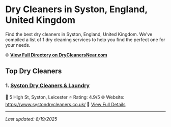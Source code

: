 # Dry Cleaners in Syston, England, United Kingdom

Find the best dry cleaners in Syston, England, United Kingdom. We've compiled a list of 1 dry cleaning services to help you find the perfect one for your needs.

🌐 **[View Full Directory on DryCleanersNear.com](https://drycleanersnear.com/city/United%20Kingdom/England/Syston)**

## Top Dry Cleaners

### 1. [Syston Dry Cleaners & Laundry](https://drycleanersnear.com/dryCleaner/689165b52c4a23913ff11141/syston-dry-cleaners-laundry)
📍 5 High St, Syston, Leicester
⭐ Rating: 4.9/5
🌐 Website: https://www.systondrycleaners.co.uk/
🔗 [View Full Details](https://drycleanersnear.com/dryCleaner/689165b52c4a23913ff11141/syston-dry-cleaners-laundry)


---

*Last updated: 8/19/2025*

